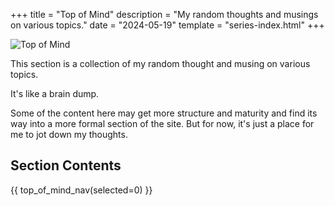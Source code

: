 +++
title = "Top of Mind"
description = "My random thoughts and musings on various topics."
date = "2024-05-19"
template = "series-index.html"
+++

![Top of Mind](/images/2024/top-of-mind.png)

This section is a collection of my random thought and musing on various topics.

It's like a brain dump. 

Some of the content here may get more structure and maturity and find
its way into a more formal section of the site. But for now, it's just a place
for me to jot down my thoughts.

## Section Contents

{{ top_of_mind_nav(selected=0) }}
